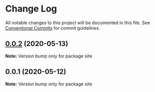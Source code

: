 # Change Log

All notable changes to this project will be documented in this file.
See [Conventional Commits](https://conventionalcommits.org) for commit guidelines.

## [0.0.2](https://github.com/sapegin/mrm/compare/site@0.0.1...site@0.0.2) (2020-05-13)

**Note:** Version bump only for package site





## 0.0.1 (2020-05-12)

**Note:** Version bump only for package site
